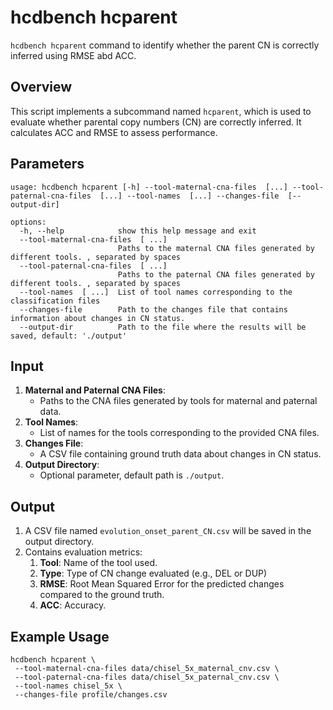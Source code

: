 # hcdbench hcparent

`hcdbench hcparent` command to identify whether the parent CN is correctly inferred using RMSE abd ACC.


## Overview

This script implements a subcommand named `hcparent`, which is used to evaluate whether parental copy numbers (CN) are correctly inferred. It calculates ACC and RMSE to assess performance.

## Parameters

```shell
usage: hcdbench hcparent [-h] --tool-maternal-cna-files  [...] --tool-paternal-cna-files  [...] --tool-names  [...] --changes-file  [--output-dir]

options:
  -h, --help            show this help message and exit
  --tool-maternal-cna-files  [ ...]
                        Paths to the maternal CNA files generated by different tools. , separated by spaces
  --tool-paternal-cna-files  [ ...]
                        Paths to the paternal CNA files generated by different tools. , separated by spaces
  --tool-names  [ ...]  List of tool names corresponding to the classification files
  --changes-file        Path to the changes file that contains information about changes in CN status.
  --output-dir          Path to the file where the results will be saved, default: './output'
```

## Input

1. **Maternal and Paternal CNA Files**:
   - Paths to the CNA files generated by tools for maternal and paternal data.
2. **Tool Names**:
   - List of names for the tools corresponding to the provided CNA files.
3. **Changes File**:
   - A CSV file containing ground truth data about changes in CN status.
4. **Output Directory**:
   - Optional parameter, default path is `./output`.



## Output

1. A CSV file named `evolution_onset_parent_CN.csv` will be saved in the output directory.
2. Contains evaluation metrics:
    1. **Tool**: Name of the tool used.
    2. **Type**: Type of CN change evaluated (e.g., DEL or DUP)
    3. **RMSE**: Root Mean Squared Error for the predicted changes compared to the ground truth.
    4. **ACC**: Accuracy.

## Example Usage

```
hcdbench hcparent \
 --tool-maternal-cna-files data/chisel_5x_maternal_cnv.csv \
 --tool-paternal-cna-files data/chisel_5x_paternal_cnv.csv \
 --tool-names chisel_5x \                                                                                                        
 --changes-file profile/changes.csv
```
